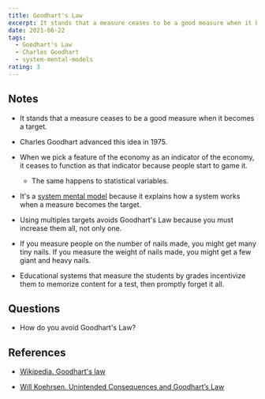 ```yaml
---
title: Goodhart's Law
excerpt: It stands that a measure ceases to be a good measure when it becomes a target.
date: 2021-06-22
tags:
  - Goodhart's Law
  - Charles Goodhart
  - system-mental-models
rating: 3
---
```


## Notes

- It stands that a measure ceases to be a good measure when it becomes a target.

- Charles Goodhart advanced this idea in 1975.

- When we pick a feature of the economy as an indicator of the economy, it ceases to function as that indicator because people start to game it.

  - The same happens to statistical variables.

- It's a [system mental model](/zettelkasten/system-mental-models) because it explains how a system works when a measure becomes the target.

- Using multiples targets avoids Goodhart's Law because you must increase them all, not only one.

- If you measure people on the number of nails made, you might get many tiny nails. If you measure the weight of nails made, you might get a few giant and heavy nails.

- Educational systems that measure the students by grades incentivize them to memorize content for a test, then promptly forget it all.

## Questions

- How do you avoid Goodhart's Law?

## References

- [Wikipedia. Goodhart's law](https://en.wikipedia.org/wiki/Goodhart%27s_law)

- [Will Koehrsen. Unintended Consequences and Goodhart’s Law](https://towardsdatascience.com/unintended-consequences-and-goodharts-law-68d60a94705c)
